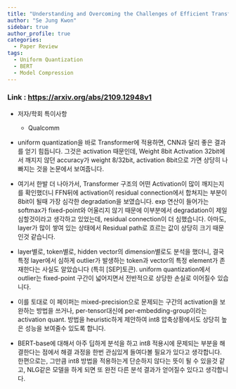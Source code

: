 ```yaml
---
title: "Understanding and Overcoming the Challenges of Efficient Transformer Quantization"
author: "Se Jung Kwon"
sidebar: true
author_profile: true
categories:
  - Paper Review
tags:
  - Uniform Quantization
  - BERT
  - Model Compression
---
```


### Link : https://arxiv.org/abs/2109.12948v1

  - 저자/학회 특이사항
    - Qualcomm 

  - uniform quantization을 바로 Transformer에 적용하면, CNN과 달리 좋은 결과를 얻기 힘듭니다. 그것은 activation 때문인데, Weight 8bit Activation 32bit에서 깨지지 않던 accuracy가 weight 8/32bit, activation 8bit으로 가면 상당히 나빠지는 것을 논문에서 보여줍니다.
  - 여기서 한발 더 나아가서, Transformer 구조의 어떤 Activation이 많이 깨지는지를 확인했더니 FFN뒤에 activation이 residual connection에서 합쳐지는 부분이 8bit이 될때 가장 심각한 degradation을 보였습니다. exp 연산이 들어가는 softmax가 fixed-point와 어울리지 않기 때문에 이부분에서 degradation이 제일 심할것이라고 생각하고 있었는데, residual connection이 더 심했습니다. 아마도, layer가 많이 쌓여 있는 상태에서 Residual path로 흐르는 값이 상당히 크기 때문인것 같습니다.
  - layer별로, token별로, hidden vector의 dimension별로도 분석을 했더니, 결국 특정 layer에서 심하게 outlier가 발생하는 token과 vector의 특정 element가 존재한다는 사실도 알았습니다 (특히 [SEP]토큰). uniform quantization에서 outlier는 fixed-point 구간이 넓어지면서 전반적으로 상당한 손실로 이어질수 있습니다.
  - 이를 토대로 이 페이퍼는 mixed-precision으로 문제되는 구간의 activation을 보완하는 방법을 쓰거나, per-tensor대신에 per-embedding-group이라는 activation quant. 방법을 heuristic하게 제안하여 int8 압축상황에서도 상당히 높은 성능을 보여줄수 있도록 합니다. 
  - BERT-base에 대해서 아주 딥하게 분석을 하고 int8 적용시에 문제되는 부분을 해결한다는 점에서 해결 과정을 한번 관심있게 들여다볼 필요가 있다고 생각합니다. 한편으로는, 그만큼 int8 방법을 적용하는게 단순하지 않다는 뜻이 될 수 있을것 같고, NLG같은 모델을 하게 되면 또 완전 다른 분석 결과가 얻어질수 있다고 생각합니다.